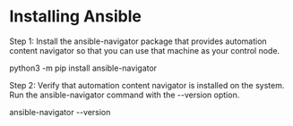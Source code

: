 # Installing Ansible 
Step 1:  Install the ansible-navigator package that provides automation content navigator so that you can use that machine as your control node.

python3 -m pip install ansible-navigator

Step 2: Verify that automation content navigator is installed on the system. Run the ansible-navigator command with the --version option.

ansible-navigator --version


